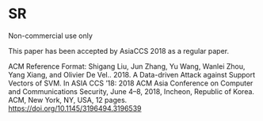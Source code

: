 # SR
Non-commercial use only

This paper has been accepted by AsiaCCS 2018 as a regular paper. 

ACM Reference Format:
Shigang Liu, Jun Zhang, Yu Wang, Wanlei Zhou, Yang Xiang, and Olivier De Vel.. 2018. A Data-driven Attack against Support Vectors of SVM. In ASIA CCS ’18: 2018 ACM Asia Conference on Computer and Communications Security, June 4–8, 2018, Incheon, Republic of Korea. ACM, New York, NY, USA, 12 pages. https://doi.org/10.1145/3196494.3196539
